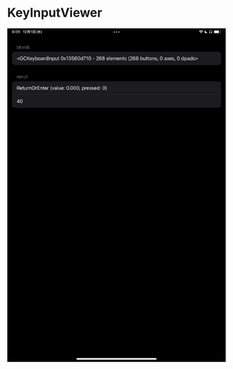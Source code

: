 # KeyInputViewer

![preview](https://github.com/geeknees/KeyInputViewer/blob/main/Screenshot.jpeg?raw=true)
